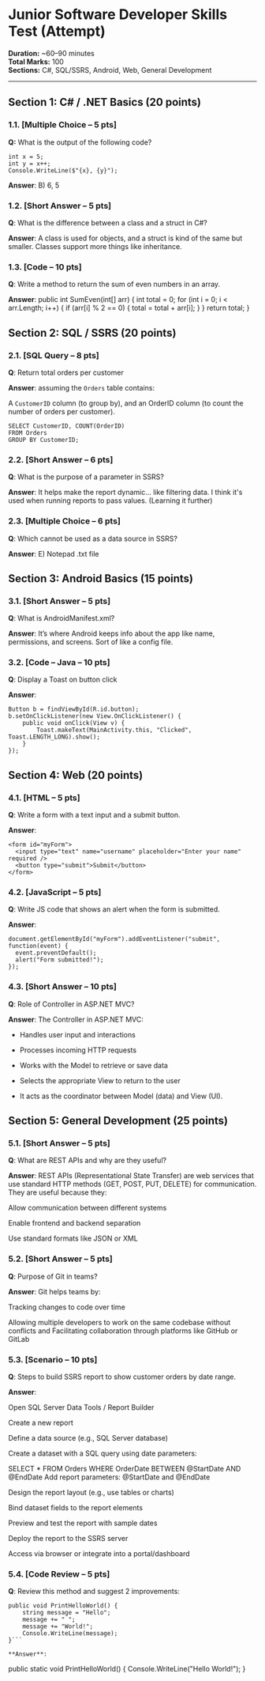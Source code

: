 # Junior Software Developer Skills Test (Attempt)

**Duration:** ~60–90 minutes  
**Total Marks:** 100  
**Sections:** C#, SQL/SSRS, Android, Web, General Development

---

## Section 1: C# / .NET Basics (20 points)

### 1.1. [Multiple Choice – 5 pts]  
**Q:** What is the output of the following code?

```
int x = 5;
int y = x++;
Console.WriteLine($"{x}, {y}");
```

**Answer**:
B) 6, 5


### 1.2. [Short Answer – 5 pts]
**Q**: What is the difference between a class and a struct in C#?

**Answer**:
A class is used for objects, and a struct is kind of the same but smaller. Classes support more things like inheritance.

### 1.3. [Code – 10 pts]
**Q**: Write a method to return the sum of even numbers in an array.

**Answer**:
public int SumEven(int[] arr)
{
    int total = 0;
    for (int i = 0; i < arr.Length; i++)
    {
        if (arr[i] % 2 == 0)
        {
            total = total + arr[i];
        }
    }
    return total;
}


## Section 2: SQL / SSRS (20 points)
### 2.1. [SQL Query – 8 pts]
**Q**: Return total orders per customer

**Answer**:
assuming the `Orders` table contains:

A `CustomerID` column (to group by), and an OrderID column (to count the number of orders per customer).
```
SELECT CustomerID, COUNT(OrderID)
FROM Orders
GROUP BY CustomerID;
```


### 2.2. [Short Answer – 6 pts]
**Q**: What is the purpose of a parameter in SSRS?

**Answer**:
It helps make the report dynamic... like filtering data. I think it's used when running reports to pass values. (Learning it further)

### 2.3. [Multiple Choice – 6 pts]
**Q**: Which cannot be used as a data source in SSRS?

**Answer**:
E) Notepad .txt file



## Section 3: Android Basics (15 points)
### 3.1. [Short Answer – 5 pts]
**Q**: What is AndroidManifest.xml?

**Answer**:
It’s where Android keeps info about the app like name, permissions, and screens. Sort of like a config file.


### 3.2. [Code – Java – 10 pts]
**Q**: Display a Toast on button click

**Answer**:
```
Button b = findViewById(R.id.button);
b.setOnClickListener(new View.OnClickListener() {
    public void onClick(View v) {
        Toast.makeText(MainActivity.this, "Clicked", Toast.LENGTH_LONG).show();
    }
});
```


## Section 4: Web (20 points)
### 4.1. [HTML – 5 pts]
**Q**: Write a form with a text input and a submit button.

**Answer**:
```
<form id="myForm">
  <input type="text" name="username" placeholder="Enter your name" required />
  <button type="submit">Submit</button>
</form>
```

### 4.2. [JavaScript – 5 pts]
**Q**: Write JS code that shows an alert when the form is submitted.

**Answer**:
```
document.getElementById("myForm").addEventListener("submit", function(event) {
  event.preventDefault(); 
  alert("Form submitted!");
});
```


### 4.3. [Short Answer – 10 pts]
**Q**: Role of Controller in ASP.NET MVC?

**Answer**:
The Controller in ASP.NET MVC:

- Handles user input and interactions

- Processes incoming HTTP requests

- Works with the Model to retrieve or save data

- Selects the appropriate View to return to the user

- It acts as the coordinator between Model (data) and View (UI).


## Section 5: General Development (25 points)
### 5.1. [Short Answer – 5 pts]
**Q**: What are REST APIs and why are they useful?

**Answer**:
REST APIs (Representational State Transfer) are web services that use standard HTTP methods (GET, POST, PUT, DELETE) for communication.
They are useful because they:

Allow communication between different systems

Enable frontend and backend separation

Use standard formats like JSON or XML


### 5.2. [Short Answer – 5 pts]
**Q**: Purpose of Git in teams?

**Answer**:
Git helps teams by:

Tracking changes to code over time

Allowing multiple developers to work on the same codebase without conflicts and Facilitating collaboration through platforms like GitHub or GitLab


### 5.3. [Scenario – 10 pts]
**Q**: Steps to build SSRS report to show customer orders by date range.

**Answer**:

Open SQL Server Data Tools / Report Builder

Create a new report

Define a data source (e.g., SQL Server database)

Create a dataset with a SQL query using date parameters:

SELECT * FROM Orders
WHERE OrderDate BETWEEN @StartDate AND @EndDate
Add report parameters: @StartDate and @EndDate

Design the report layout (e.g., use tables or charts)

Bind dataset fields to the report elements

Preview and test the report with sample dates

Deploy the report to the SSRS server

Access via browser or integrate into a portal/dashboard


### 5.4. [Code Review – 5 pts]
**Q**: Review this method and suggest 2 improvements:

```
public void PrintHelloWorld() {
    string message = "Hello";
    message += " ";
    message += "World!";
    Console.WriteLine(message);
}```

**Answer**:

```
public static void PrintHelloWorld() {
    Console.WriteLine("Hello World!");
}
 ```
